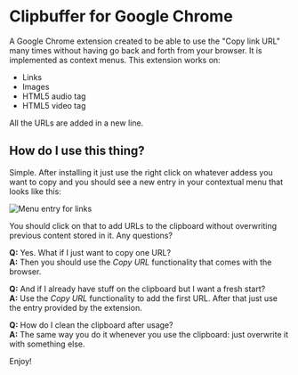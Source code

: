 Clipbuffer for Google Chrome
============================

A Google Chrome extension created to be able to use the "Copy link URL" many
times without having go back and forth from your browser. It is implemented as
context menus. This extension works on:

* Links
* Images
* HTML5 audio tag
* HTML5 video tag

All the URLs are added in a new line.

## How do I use this thing?

Simple. After installing it just use the right click on whatever addess you want
to copy and you should see a new entry in your contextual menu that looks like
this:

![Menu entry for links](https://dl.dropbox.com/u/5226030/Clipbuffer/linkMenu.png "Menu entry for links")

You should click on that to add URLs to the clipboard without overwriting
previous content stored in it. Any questions?

**Q:** Yes. What if I just want to copy one URL?  
**A:** Then you should use the _Copy URL_ functionality that comes with the browser.

**Q:** And if I already have stuff on the clipboard but I want a fresh start?  
**A:** Use the _Copy URL_ functionality to add the first URL. After that just use
the entry provided by the extension.

**Q:** How do I clean the clipboard after usage?  
**A:** The same way you do it whenever you use the clipboard: just overwrite it with
something else.

Enjoy!
